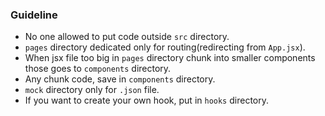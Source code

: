 ### Guideline

- No one allowed to put code outside `src` directory.
- `pages` directory dedicated only for routing(redirecting from `App.jsx`).
- When jsx file too big in `pages` directory chunk into smaller components those goes to `components` directory.
- Any chunk code, save in `components` directory.
- `mock` directory only for `.json` file.
- If you want to create your own hook, put in `hooks` directory.
